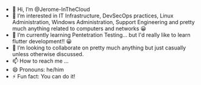 - 👋 Hi, I’m @Jerome-InTheCloud
- 👀 I’m interested in IT Infrastructure, DevSecOps practices, Linux Administration, Windows Administration, Support Engineering and pretty much anything related to computers and networks 😀
- 🌱 I’m currently learning Pentetration Testing... but I'd really like to learn flutter development!! 😀
- 💞️ I’m looking to collaborate on pretty much anything but just casually unless otherwise discussed.
- 📫 How to reach me ... 
- 😄 Pronouns: he/him
- ⚡ Fun fact: You can do it!

<!---
Jerome-InTheCloud/Jerome-InTheCloud is a ✨ special ✨ repository because its `README.md` (this file) appears on your GitHub profile.
You can click the Preview link to take a look at your changes.
--->
